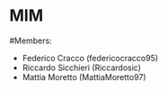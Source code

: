 # MIM

#Members:
- Federico Cracco (federicocracco95)
- Riccardo Sicchieri (Riccardosic)
- Mattia Moretto (MattiaMoretto97)
